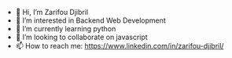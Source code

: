 - 👋 Hi, I’m Zarifou Djibril
- 👀 I’m interested in Backend Web Development
- 🌱 I’m currently learning python
- 💞️ I’m looking to collaborate on javascript
- 📫 How to reach me: https://www.linkedin.com/in/zarifou-djibril/

<!---
zarifoudjibril/zarifoudjibril is a ✨ special ✨ repository because its `README.md` (this file) appears on your GitHub profile.
You can click the Preview link to take a look at your changes.
--->
